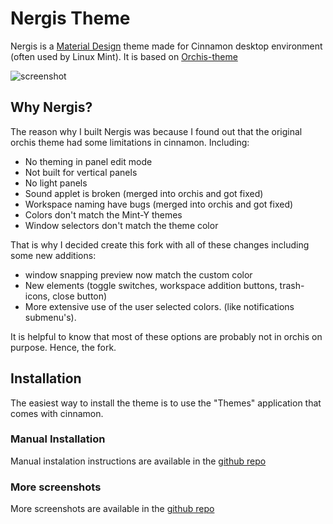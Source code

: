 # Nergis Theme

Nergis is a [Material Design](https://material.io) theme made for Cinnamon desktop environment (often used by Linux Mint).
It is based on [Orchis-theme](https://github.com/vinceliuice/Orchis-theme)

![screenshot](/screenshot.png?raw=true)


## Why Nergis?

The reason why I built Nergis was because I found out that the original orchis theme had some limitations in cinnamon. Including:

* No theming in panel edit mode
* Not built for vertical panels
* No light panels
* Sound applet is broken (merged into orchis and got fixed)
* Workspace naming have bugs (merged into orchis and got fixed)
* Colors don't match the Mint-Y themes
* Window selectors don't match the theme color

That is why I decided create this fork with all of these changes including some new additions:

* window snapping preview now match the custom color
* New elements (toggle switches, workspace addition buttons, trash-icons, close button)
* More extensive use of the user selected colors. (like notifications submenu's).

It is helpful to know that most of these options are probably not in orchis on purpose. Hence, the fork.


## Installation

The easiest way to install the theme is to use the "Themes" application that comes with cinnamon.

### Manual Installation

Manual instalation instructions are available in the [github repo](https://github.com/Murat-Karakaya/nergis-theme)


### More screenshots

More screenshots are available in the [github repo](https://github.com/Murat-Karakaya/nergis-theme)